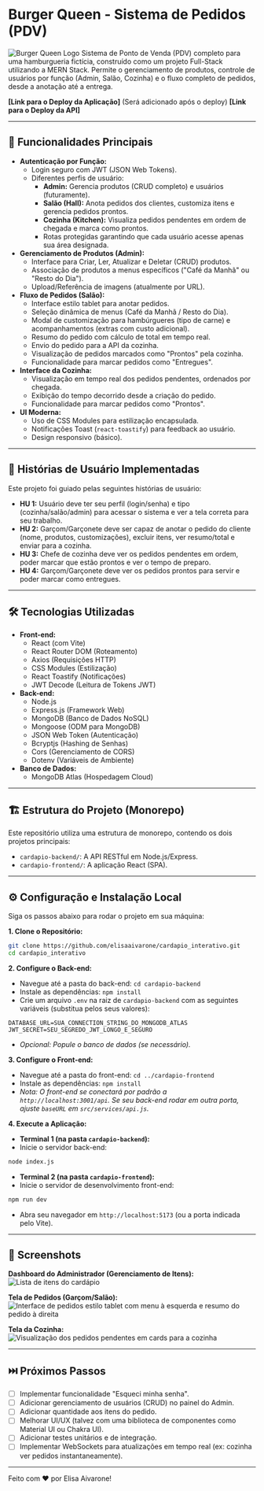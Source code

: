 # Burger Queen - Sistema de Pedidos (PDV)

![Burger Queen Logo](screenshots/burger-queen-logo.png)
Sistema de Ponto de Venda (PDV) completo para uma hamburgueria fictícia, construído como um projeto Full-Stack utilizando a MERN Stack. Permite o gerenciamento de produtos, controle de usuários por função (Admin, Salão, Cozinha) e o fluxo completo de pedidos, desde a anotação até a entrega.

**[Link para o Deploy da Aplicação]** (Será adicionado após o deploy)
**[Link para o Deploy da API]**  

---

## 🚀 Funcionalidades Principais

* **Autenticação por Função:**
  * Login seguro com JWT (JSON Web Tokens).
  * Diferentes perfis de usuário:
    * **Admin:** Gerencia produtos (CRUD completo) e usuários (futuramente).
    * **Salão (Hall):** Anota pedidos dos clientes, customiza itens e gerencia pedidos prontos.
    * **Cozinha (Kitchen):** Visualiza pedidos pendentes em ordem de chegada e marca como prontos.
    * Rotas protegidas garantindo que cada usuário acesse apenas sua área designada.
* **Gerenciamento de Produtos (Admin):**
  * Interface para Criar, Ler, Atualizar e Deletar (CRUD) produtos.
  * Associação de produtos a menus específicos ("Café da Manhã" ou "Resto do Dia").
  * Upload/Referência de imagens (atualmente por URL).
* **Fluxo de Pedidos (Salão):**
  * Interface estilo tablet para anotar pedidos.
  * Seleção dinâmica de menus (Café da Manhã / Resto do Dia).
  * Modal de customização para hambúrgueres (tipo de carne) e acompanhamentos (extras com custo adicional).
  * Resumo do pedido com cálculo de total em tempo real.
  * Envio do pedido para a API da cozinha.
  * Visualização de pedidos marcados como "Prontos" pela cozinha.
  * Funcionalidade para marcar pedidos como "Entregues".
* **Interface da Cozinha:**
  * Visualização em tempo real dos pedidos pendentes, ordenados por chegada.
  * Exibição do tempo decorrido desde a criação do pedido.
  * Funcionalidade para marcar pedidos como "Prontos".
* **UI Moderna:**
  * Uso de CSS Modules para estilização encapsulada.
  * Notificações Toast (`react-toastify`) para feedback ao usuário.
  * Design responsivo (básico).

---

## 📖 Histórias de Usuário Implementadas

Este projeto foi guiado pelas seguintes histórias de usuário:

* **HU 1:** Usuário deve ter seu perfil (login/senha) e tipo (cozinha/salão/admin) para acessar o sistema e ver a tela correta para seu trabalho.
* **HU 2:** Garçom/Garçonete deve ser capaz de anotar o pedido do cliente (nome, produtos, customizações), excluir itens, ver resumo/total e enviar para a cozinha.
* **HU 3:** Chefe de cozinha deve ver os pedidos pendentes em ordem, poder marcar que estão prontos e ver o tempo de preparo.
* **HU 4:** Garçom/Garçonete deve ver os pedidos prontos para servir e poder marcar como entregues.

---

## 🛠️ Tecnologias Utilizadas

* **Front-end:**
  * React (com Vite)
  * React Router DOM (Roteamento)
  * Axios (Requisições HTTP)
  * CSS Modules (Estilização)
  * React Toastify (Notificações)
  * JWT Decode (Leitura de Tokens JWT)
* **Back-end:**
  * Node.js
  * Express.js (Framework Web)
  * MongoDB (Banco de Dados NoSQL)
  * Mongoose (ODM para MongoDB)
  * JSON Web Token (Autenticação)
  * Bcryptjs (Hashing de Senhas)
  * Cors (Gerenciamento de CORS)
  * Dotenv (Variáveis de Ambiente)
* **Banco de Dados:**
  * MongoDB Atlas (Hospedagem Cloud)

---

## 🏗️ Estrutura do Projeto (Monorepo)

Este repositório utiliza uma estrutura de monorepo, contendo os dois projetos principais:

* `cardapio-backend/`: A API RESTful em Node.js/Express.
* `cardapio-frontend/`: A aplicação React (SPA).

---

## ⚙️ Configuração e Instalação Local

Siga os passos abaixo para rodar o projeto em sua máquina:

**1. Clone o Repositório:**

```bash
git clone https://github.com/elisaaivarone/cardapio_interativo.git
cd cardapio_interativo
```

**2. Configure o Back-end:**

* Navegue até a pasta do back-end: `cd cardapio-backend`
* Instale as dependências: `npm install`
* Crie um arquivo `.env` na raiz de `cardapio-backend` com as seguintes variáveis (substitua pelos seus valores):
  
```env
DATABASE_URL=SUA_CONNECTION_STRING_DO_MONGODB_ATLAS
JWT_SECRET=SEU_SEGREDO_JWT_LONGO_E_SEGURO
```

* *Opcional: Popule o banco de dados (se necessário).*

**3. Configure o Front-end:**

* Navegue até a pasta do front-end: `cd ../cardapio-frontend`
* Instale as dependências: `npm install`
* *Nota: O front-end se conectará por padrão a `http://localhost:3001/api`. Se seu back-end rodar em outra porta, ajuste `baseURL` em `src/services/api.js`.*

**4. Execute a Aplicação:**

* **Terminal 1 (na pasta `cardapio-backend`):**
* Inicie o servidor back-end:
  
```bash
node index.js

```

* **Terminal 2 (na pasta `cardapio-frontend`):**
* Inicie o servidor de desenvolvimento front-end:
  
```bash
npm run dev
```

* Abra seu navegador em `http://localhost:5173` (ou a porta indicada pelo Vite).

---

## 📸 Screenshots

**Dashboard do Administrador (Gerenciamento de Itens):**
![Lista de itens do cardápio](/screenshots/admin-dashboard.png)

**Tela de Pedidos (Garçom/Salão):**
![Interface de pedidos estilo tablet com menu à esquerda e resumo do pedido à direita](/screenshots/order-screen-hall.png)

**Tela da Cozinha:**
![Visualização dos pedidos pendentes em cards para a cozinha](/screenshots/kitchen-view.png)

---

## ⏭️ Próximos Passos

* [ ] Implementar funcionalidade "Esqueci minha senha".
* [ ] Adicionar gerenciamento de usuários (CRUD) no painel do Admin.
* [ ] Adicionar quantidade aos itens do pedido.
* [ ] Melhorar UI/UX (talvez com uma biblioteca de componentes como Material UI ou Chakra UI).
* [ ] Adicionar testes unitários e de integração.
* [ ] Implementar WebSockets para atualizações em tempo real (ex: cozinha ver pedidos instantaneamente).

---

Feito com ❤️ por Elisa Aivarone!
